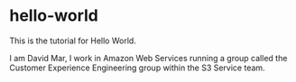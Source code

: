 # hello-world
This is the tutorial for Hello World.  

I am David Mar, I work in Amazon Web Services running a group called the Customer Experience Engineering group within the S3 Service team.


